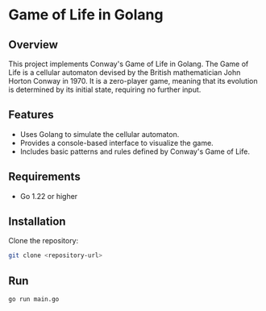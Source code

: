 # Game of Life in Golang

## Overview
This project implements Conway's Game of Life in Golang. The Game of Life is a cellular automaton devised by the British mathematician John Horton Conway in 1970. It is a zero-player game, meaning that its evolution is determined by its initial state, requiring no further input. 

## Features
- Uses Golang to simulate the cellular automaton.
- Provides a console-based interface to visualize the game.
- Includes basic patterns and rules defined by Conway's Game of Life.

## Requirements
- Go 1.22 or higher

## Installation
Clone the repository:
```bash
git clone <repository-url>
```

## Run
```bash
go run main.go
```
